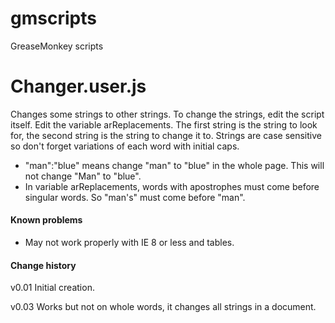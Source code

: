 # gmscripts
GreaseMonkey scripts

# Changer.user.js

Changes some strings to other strings. To change the strings, edit the script itself. 
Edit the variable arReplacements. The first string is the string to look for, the second string is the string
to change it to. Strings are case sensitive so don't forget variations of each word with initial caps. 

* "man":"blue" means change "man" to "blue" in the whole page. This will not change "Man" to "blue". 
* In variable arReplacements, words with apostrophes must come before singular words. So "man's" must come before "man". 

#### Known problems

* May not work properly with IE 8 or less and tables. 

#### Change history

v0.01 Initial creation. 

v0.03 Works but not on whole words, it changes all strings in a document.


